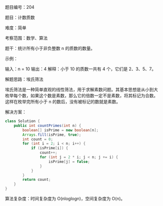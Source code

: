 题目编号：204

题目：计数质数

难度：简单

考察范围：数学、算法

题干：统计所有小于非负整数 n 的质数的数量。

示例：

输入：n = 10
输出：4
解释：小于 10 的质数一共有 4 个，它们是 2、3、5、7。

解题思路：埃氏筛法

埃氏筛法是一种简单直观的线性筛法，用于求解素数问题。其基本思想是从小到大枚举每个数，如果这个数是素数，那么它的倍数一定不是素数，将其标记为合数。这样在枚举完所有小于 n 的数后，没有被标记的数就是素数。

解决方案：

```java
class Solution {
    public int countPrimes(int n) {
        boolean[] isPrime = new boolean[n];
        Arrays.fill(isPrime, true);
        int count = 0;
        for (int i = 2; i < n; i++) {
            if (isPrime[i]) {
                count++;
                for (int j = 2 * i; j < n; j += i) {
                    isPrime[j] = false;
                }
            }
        }
        return count;
    }
}
```

算法复杂度：时间复杂度为 O(nloglogn)，空间复杂度为 O(n)。